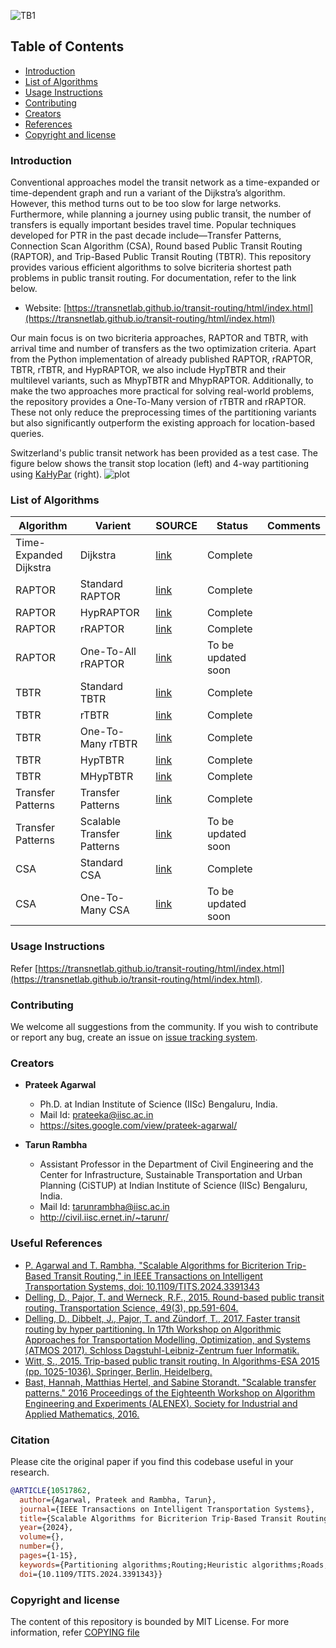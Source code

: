 ![TB1](logo.png)


## Table of Contents

- [Introduction](#Introduction)
- [List of Algorithms](#List-of-Algorihtms)
- [Usage Instructions](#usage-instructions)
- [Contributing](#contributing)
- [Creators](#Creators)
- [References](#References)
- [Copyright and license](#Copyright-and-license)

### Introduction 
Conventional approaches model the transit network as a time-expanded or time-dependent graph and run a variant of the Dijkstra’s algorithm. However, this method
turns out to be too slow for large networks. Furthermore, while planning a journey using public transit, the number of transfers is equally important besides travel 
time. Popular techniques developed for PTR in the past decade include—Transfer Patterns, Connection Scan Algorithm (CSA), Round based Public Transit
Routing (RAPTOR), and Trip-Based Public Transit Routing (TBTR). This repository provides various efficient algorithms to solve bicriteria shortest path problems in public transit routing. For documentation, refer to the link below.

- Website: [https://transnetlab.github.io/transit-routing/html/index.html](https://transnetlab.github.io/transit-routing/html/index.html)

Our main focus is on two bicriteria approaches, RAPTOR and TBTR, with arrival time and number of transfers as the two optimization criteria. Apart from the Python implementation of already published RAPTOR, rRAPTOR, TBTR, rTBTR, and HypRAPTOR, we also include HypTBTR and their multilevel variants, such as MhypTBTR and MhypRAPTOR. Additionally, to make the two approaches more practical for solving real-world problems, the repository provides a One-To-Many version of rTBTR and rRAPTOR. These not only reduce the preprocessing times of the partitioning variants but also significantly outperform the existing approach for location-based queries.

Switzerland's public transit network has been provided as a test case. The figure below shows the transit stop location (left) and 4-way partitioning using [KaHyPar](https://github.com/kahypar/kahypar) (right).
![plot](documentation/location.png)
### List of Algorithms

| Algorithm              | Varient                    | SOURCE | Status             | Comments |
|------------------------|----------------------------|---|--------------------|---|
| Time-Expanded Dijkstra | Dijkstra                   | [link](https://ieeexplore.ieee.org/document/10517862) | Complete           |
| RAPTOR                 | Standard RAPTOR            | [link](https://pubsonline.informs.org/doi/abs/10.1287/trsc.2014.0534) | Complete           |
| RAPTOR                 | HypRAPTOR                  | [link](https://drops.dagstuhl.de/opus/volltexte/2017/7896/) | Complete           |
| RAPTOR                 | rRAPTOR                    | [link](https://pubsonline.informs.org/doi/abs/10.1287/trsc.2014.0534) | Complete           |
| RAPTOR                 | One-To-All rRAPTOR         | [link](https://ieeexplore.ieee.org/document/10517862) | To be updated soon |
| TBTR                   | Standard TBTR              | [link](https://link.springer.com/chapter/10.1007/978-3-662-48350-3_85) | Complete           |
| TBTR                   | rTBTR                      | [link](https://link.springer.com/chapter/10.1007/978-3-662-48350-3_85) | Complete           |
| TBTR                   | One-To-Many rTBTR          | [link](https://ieeexplore.ieee.org/document/10517862) | Complete           |
| TBTR                   | HypTBTR                    |  [link](https://ieeexplore.ieee.org/document/10517862) | Complete           |
| TBTR                   | MHypTBTR                   | [link](https://ieeexplore.ieee.org/document/10517862) | Complete           |
| Transfer Patterns      | Transfer Patterns          | [link](https://link.springer.com/chapter/10.1007/978-3-642-15775-2_25) | Complete           |
| Transfer Patterns      | Scalable Transfer Patterns | [link](https://epubs.siam.org/doi/abs/10.1137/1.9781611974317.2) | To be updated soon |
| CSA                    | Standard CSA               | [link](https://dl.acm.org/doi/abs/10.1145/3274661) | Complete           |
| CSA                    | One-To-Many CSA            | [link](https://dl.acm.org/doi/abs/10.1145/3274661) | To be updated soon |

### Usage Instructions
Refer [https://transnetlab.github.io/transit-routing/html/index.html](https://transnetlab.github.io/transit-routing/html/index.html). 

### Contributing
We welcome all suggestions from the community. If you wish to contribute or report any bug, create an issue on [issue tracking system](https://github.com/transnetlab/transit-routing/issues).
### Creators
- **Prateek Agarwal**
    - Ph.D. at Indian Institute of Science (IISc) Bengaluru, India.
    - Mail Id: prateeka@iisc.ac.in
    - <https://sites.google.com/view/prateek-agarwal/>

- **Tarun Rambha**
    - Assistant Professor in the Department of Civil Engineering and the Center for Infrastructure, Sustainable Transportation and Urban Planning (CiSTUP) at Indian Institute of Science (IISc) Bengaluru, India.
    - Mail Id: tarunrambha@iisc.ac.in
    - <http://civil.iisc.ernet.in/~tarunr/>

### Useful References
- [P. Agarwal and T. Rambha, "Scalable Algorithms for Bicriterion Trip-Based Transit Routing," in IEEE Transactions on Intelligent Transportation Systems, doi: 10.1109/TITS.2024.3391343](https://ieeexplore.ieee.org/document/10517862)
- [Delling, D., Pajor, T. and Werneck, R.F., 2015. Round-based public transit routing. Transportation Science, 49(3), pp.591-604.](https://pubsonline.informs.org/doi/abs/10.1287/trsc.2014.0534) 
- [Delling, D., Dibbelt, J., Pajor, T. and Zündorf, T., 2017. Faster transit routing by hyper partitioning. In 17th Workshop on Algorithmic Approaches for Transportation Modelling, Optimization, and Systems (ATMOS 2017). Schloss Dagstuhl-Leibniz-Zentrum fuer Informatik.](https://drops.dagstuhl.de/opus/volltexte/2017/7896/)
- [Witt, S., 2015. Trip-based public transit routing. In Algorithms-ESA 2015 (pp. 1025-1036). Springer, Berlin, Heidelberg.](https://link.springer.com/chapter/10.1007/978-3-662-48350-3_85)
- [Bast, Hannah, Matthias Hertel, and Sabine Storandt. "Scalable transfer patterns." 2016 Proceedings of the Eighteenth Workshop on Algorithm Engineering and Experiments (ALENEX). Society for Industrial and Applied Mathematics, 2016.](https://link.springer.com/chapter/10.1007/978-3-642-15775-2_25)

### Citation
Please cite the original paper if you find this codebase useful in your research.

```bibtex
@ARTICLE{10517862,
  author={Agarwal, Prateek and Rambha, Tarun},
  journal={IEEE Transactions on Intelligent Transportation Systems}, 
  title={Scalable Algorithms for Bicriterion Trip-Based Transit Routing}, 
  year={2024},
  volume={},
  number={},
  pages={1-15},
  keywords={Partitioning algorithms;Routing;Heuristic algorithms;Roads;Terminology;Reviews;Optimization;Transit routing;shortest paths;multi-criteria optimization;hypergraph partitioning},
  doi={10.1109/TITS.2024.3391343}}
```

### Copyright and license
The content of this repository is bounded by MIT License. For more information, refer [COPYING file](https://github.com/transnetlab/transit-routing/blob/main/LICENSE)
